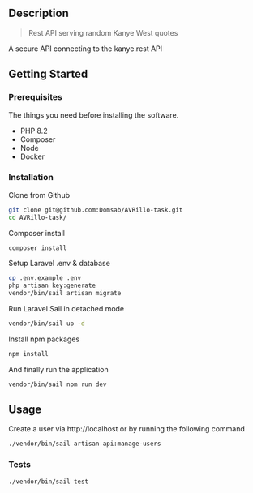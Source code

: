 ## Description
> Rest API serving random Kanye West quotes

A secure API connecting to the kanye.rest API
## Getting Started

### Prerequisites

The things you need before installing the software.

- PHP 8.2
- Composer
- Node
- Docker
### Installation

Clone from Github

```sh
git clone git@github.com:Domsab/AVRillo-task.git
cd AVRillo-task/
```

Composer install

```sh
composer install
```

Setup Laravel .env & database

```sh
cp .env.example .env
php artisan key:generate
vendor/bin/sail artisan migrate
```

Run Laravel Sail in detached mode

```sh
vendor/bin/sail up -d
```

Install npm packages

```sh
npm install
```

And finally run the application

```sh
vendor/bin/sail npm run dev
```
## Usage

Create a user via http://localhost or by running the following command

```sh
./vendor/bin/sail artisan api:manage-users
```
### Tests

```sh
./vendor/bin/sail test
```
